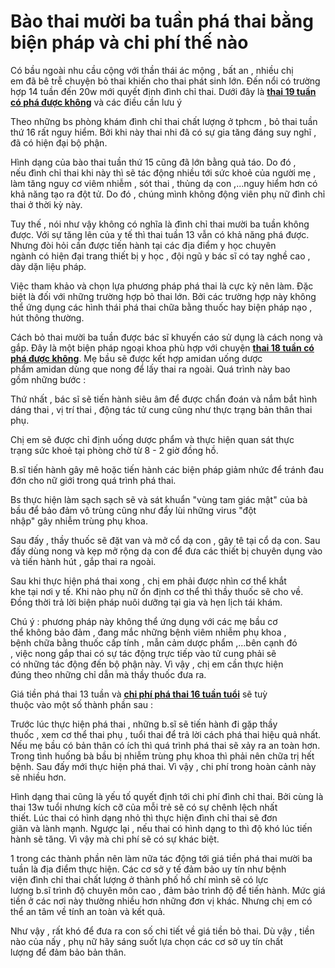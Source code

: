 # Bào thai mười ba tuần phá thai bằng biện pháp và chi phí thế nào
<p>Có bầu&nbsp;ngoài&nbsp;nhu cầu&nbsp;cộng với&nbsp;thần thái&nbsp;ác mộng&nbsp;,&nbsp;bất an&nbsp;, nhiều&nbsp;chị em&nbsp;đã&nbsp;bê trễ&nbsp;chuyện&nbsp;bỏ thai&nbsp;khiến cho&nbsp;thai&nbsp;phát sinh&nbsp;lớn.&nbsp;Đến nổi&nbsp;có&nbsp;trường hợp&nbsp;14 tuần&nbsp;đến&nbsp;20w&nbsp;mới&nbsp;quyết định&nbsp;đình chỉ thai.&nbsp;Dưới đây&nbsp;là&nbsp;<strong><a href="http://phongkhamphathaihcm.com/nhung-dieu-can-biet-khi-pha-thai-19-tuan-124.html">thai 19 tuần có phá được không</a></strong>&nbsp;và&nbsp;các&nbsp;điều&nbsp;cần&nbsp;lưu ý</p>

<p>Theo&nbsp;những&nbsp;bs&nbsp;phòng khám&nbsp;đình chỉ thai&nbsp;chất lượng&nbsp;ở&nbsp;tphcm&nbsp;,&nbsp;bỏ thai&nbsp;tuần thứ&nbsp;16&nbsp;rất&nbsp;nguy hiểm. Bởi&nbsp;khi&nbsp;này&nbsp;thai nhi&nbsp;đã có sự&nbsp;gia tăng&nbsp;đáng suy nghĩ&nbsp;, đã có&nbsp;hiện đại&nbsp;bộ phận.</p>

<p>Hình dạng&nbsp;của&nbsp;bào thai&nbsp;tuần thứ&nbsp;15&nbsp;cũng đã&nbsp;lớn&nbsp;bằng&nbsp;quả&nbsp;táo.&nbsp;Do đó&nbsp;, nếu&nbsp;đình chỉ thai&nbsp;khi&nbsp;này thì sẽ&nbsp;tác động&nbsp;nhiều&nbsp;tới&nbsp;sức khoẻ&nbsp;của người mẹ , làm tăng&nbsp;nguy cơ&nbsp;viêm nhiễm&nbsp;, sót thai , thủng&nbsp;dạ con&nbsp;,...nguy hiểm hơn&nbsp;có khả năng&nbsp;tạo ra&nbsp;đột tử.&nbsp;Do đó&nbsp;,&nbsp;chúng mình&nbsp;không&nbsp;động viên&nbsp;phụ nữ&nbsp;đình chỉ thai&nbsp;ở&nbsp;thời kỳ&nbsp;này.</p>

<p>Tuy thế&nbsp;, nói như vậy không có nghĩa là&nbsp;đình chỉ thai&nbsp;mười ba tuần&nbsp;không được. Với sự&nbsp;tăng lên&nbsp;của&nbsp;y tế&nbsp;thì thai tuần&nbsp;13&nbsp;vẫn&nbsp;có khả năng&nbsp;phá được. Nhưng đòi hỏi&nbsp;cần&nbsp;được&nbsp;tiến hành&nbsp;tại&nbsp;các&nbsp;địa điểm&nbsp;y học&nbsp;chuyên ngành&nbsp;có&nbsp;hiện đại&nbsp;trang thiết bị&nbsp;y học&nbsp;,&nbsp;đội ngũ&nbsp;y bác sĩ&nbsp;có&nbsp;tay nghề&nbsp;cao , dày dặn&nbsp;liệu pháp.</p>

<p>Việc&nbsp;tham khảo&nbsp;và&nbsp;chọn lựa&nbsp;phương pháp&nbsp;phá thai&nbsp;là&nbsp;cực kỳ&nbsp;nên làm.&nbsp;Đặc biệt&nbsp;là đối với&nbsp;những&nbsp;trường hợp&nbsp;bỏ thai&nbsp;lớn. Bởi&nbsp;các&nbsp;trường hợp&nbsp;này&nbsp;không thể&nbsp;ứng dụng&nbsp;các&nbsp;hình thái&nbsp;phá thai&nbsp;chữa bằng thuốc&nbsp;hay&nbsp;biện pháp&nbsp;nạo , hút&nbsp;thông thường.</p>

<p>Cách&nbsp;bỏ thai&nbsp;mười ba tuần&nbsp;được&nbsp;bác sĩ&nbsp;khuyến cáo&nbsp;sử dụng&nbsp;là&nbsp;cách&nbsp;nong và gắp. Đây là&nbsp;một&nbsp;biện pháp&nbsp;ngoại khoa&nbsp;phù hợp&nbsp;với&nbsp;chuyện&nbsp;<strong><a href="http://phongkhamphathaihcm.com/thai-18-tuan-co-pha-duoc-khong-va-pha-o-dau-an-toan-125.html">thai 18 tuần có phá được không</a></strong>.&nbsp;Mẹ bầu&nbsp;sẽ được&nbsp;kết hợp&nbsp;amidan&nbsp;uống&nbsp;dược phẩm&nbsp;amidan&nbsp;dùng&nbsp;que nong để lấy thai ra ngoài.&nbsp;Quá trình&nbsp;này&nbsp;bao gồm&nbsp;những&nbsp;bước&nbsp;:</p>

<p>Thứ nhất&nbsp;,&nbsp;bác sĩ&nbsp;sẽ&nbsp;tiến hành&nbsp;siêu âm&nbsp;để được chẩn đoán&nbsp;và&nbsp;nắm bắt&nbsp;hình dáng&nbsp;thai ,&nbsp;vị trí&nbsp;thai ,&nbsp;động tác&nbsp;tử cung&nbsp;cũng như&nbsp;thực trạng&nbsp;bản thân&nbsp;thai phụ.</p>

<p>Chị em&nbsp;sẽ được&nbsp;chỉ định&nbsp;uống&nbsp;dược phẩm&nbsp;và&nbsp;thực hiện&nbsp;quan sát&nbsp;thực trạng&nbsp;sức khoẻ&nbsp;tại phòng chờ từ&nbsp;8&nbsp;-&nbsp;2&nbsp;giờ đồng hồ.</p>

<p>B.sĩ&nbsp;tiến hành&nbsp;gây mê hoặc&nbsp;tiến hành&nbsp;các&nbsp;biện pháp&nbsp;giảm&nbsp;nhức&nbsp;để&nbsp;tránh&nbsp;đau đớn&nbsp;cho&nbsp;nữ giới&nbsp;trong&nbsp;quá trình&nbsp;phá thai.</p>

<p>Bs&nbsp;thực hiện&nbsp;làm sạch&nbsp;sạch sẽ và&nbsp;sát khuẩn&nbsp;&quot;vùng tam giác mật&quot;&nbsp;của&nbsp;bà bầu&nbsp;để&nbsp;bảo đảm&nbsp;vô trùng&nbsp;cũng như&nbsp;đẩy lùi&nbsp;những&nbsp;virus&nbsp;&quot;đột nhập&quot;&nbsp;gây&nbsp;nhiễm trùng&nbsp;phụ khoa.</p>

<p>Sau đấy&nbsp;,&nbsp;thầy thuốc&nbsp;sẽ đặt van và mở cổ&nbsp;dạ con&nbsp;, gây tê tại cổ&nbsp;dạ con.&nbsp;Sau đấy&nbsp;dùng&nbsp;nong và kẹp mở rộng&nbsp;dạ con&nbsp;để đưa&nbsp;các&nbsp;thiết bị&nbsp;chuyên dụng&nbsp;vào và&nbsp;tiến hành&nbsp;hút , gắp thai ra ngoài.</p>

<p>Sau&nbsp;khi&nbsp;thực hiện&nbsp;phá thai&nbsp;xong ,&nbsp;chị em&nbsp;phải&nbsp;được&nbsp;nhìn&nbsp;cơ thể&nbsp;khắt khe&nbsp;tại&nbsp;nơi&nbsp;y tế.&nbsp;Khi&nbsp;nào&nbsp;phụ nữ&nbsp;ổn định&nbsp;cơ thể&nbsp;thì&nbsp;thầy thuốc&nbsp;sẽ cho về. Đồng thời&nbsp;trả lời&nbsp;biện pháp&nbsp;nuôi dưỡng&nbsp;tại gia&nbsp;và hẹn lịch&nbsp;tái khám.</p>

<p>Chú ý&nbsp;:&nbsp;phương pháp&nbsp;này&nbsp;không thể&nbsp;ứng dụng&nbsp;với&nbsp;các&nbsp;mẹ bầu&nbsp;cơ thể&nbsp;không&nbsp;bảo đảm&nbsp;,&nbsp;đang mắc&nbsp;những&nbsp;bệnh&nbsp;viêm nhiễm&nbsp;phụ khoa&nbsp;, bệnh&nbsp;chữa bằng thuốc&nbsp;cấp tính&nbsp;,&nbsp;mẫn cảm&nbsp;dược phẩm&nbsp;,...bên cạnh đó ,&nbsp;việc&nbsp;nong gắp thai có sự&nbsp;tác động&nbsp;trực tiếp&nbsp;vào&nbsp;tử cung&nbsp;phải&nbsp;sẽ có&nbsp;những&nbsp;tác động&nbsp;đến&nbsp;bộ phận&nbsp;này.&nbsp;Vì vậy&nbsp;,&nbsp;chị em&nbsp;cần&nbsp;thực hiện đúng&nbsp;theo&nbsp;những&nbsp;chỉ dẫn&nbsp;mà&nbsp;thầy thuốc&nbsp;đưa ra.</p>

<p>Giá tiền&nbsp;phá thai&nbsp;13 tuần&nbsp;và&nbsp;<strong><a href="http://phongkhamphathaihcm.com/thai-16-tuan-co-pha-duoc-khong-chi-phi-bao-nhieu-126.html">chi phí phá thai 16 tuần tuổi</a></strong>&nbsp;sẽ&nbsp;tuỳ thuộc&nbsp;vào&nbsp;một số&nbsp;thành phần&nbsp;sau :</p>

<p>Trước&nbsp;lúc&nbsp;thực hiện&nbsp;phá thai&nbsp;,&nbsp;những&nbsp;b.sĩ&nbsp;sẽ&nbsp;tiến hành&nbsp;đi gặp thầy thuốc&nbsp;,&nbsp;xem&nbsp;cơ thể&nbsp;thai phụ&nbsp;, tuổi thai để&nbsp;trả lời&nbsp;cách&nbsp;phá thai&nbsp;hiệu quả nhất. Nếu&nbsp;mẹ bầu&nbsp;có&nbsp;bản thân&nbsp;có ích&nbsp;thì&nbsp;quá trình&nbsp;phá thai&nbsp;sẽ&nbsp;xảy ra&nbsp;an toàn&nbsp;hơn. Trong&nbsp;tình huống&nbsp;bà bầu&nbsp;bị&nbsp;nhiễm trùng&nbsp;phụ khoa&nbsp;thì&nbsp;phải&nbsp;nên&nbsp;chữa trị&nbsp;hết bệnh.&nbsp;Sau đấy&nbsp;mới&nbsp;thực hiện&nbsp;phá thai.&nbsp;Vì vậy&nbsp;,&nbsp;chi phí&nbsp;trong&nbsp;hoàn cảnh&nbsp;này sẽ&nbsp;nhiều hơn.</p>

<p>Hình dạng&nbsp;thai cũng là&nbsp;yếu tố&nbsp;quyết định&nbsp;tới&nbsp;chi phí&nbsp;đình chỉ thai. Bởi cùng là thai&nbsp;13w&nbsp;tuổi nhưng&nbsp;kích cỡ&nbsp;của mỗi&nbsp;trẻ&nbsp;sẽ có sự chênh lệch&nbsp;nhất thiết.&nbsp;Lúc&nbsp;thai có&nbsp;hình dạng&nbsp;nhỏ thì&nbsp;thực hiện&nbsp;đình chỉ thai&nbsp;sẽ&nbsp;đơn giãn&nbsp;và&nbsp;lành mạnh. Ngược lại , nếu thai có&nbsp;hình dạng&nbsp;to&nbsp;thì độ khó&nbsp;lúc&nbsp;tiến hành&nbsp;sẽ tăng.&nbsp;Vì vậy&nbsp;mà&nbsp;chi phí&nbsp;sẽ có sự khác biệt.</p>

<p>1&nbsp;trong&nbsp;các&nbsp;thành phần&nbsp;nên làm&nbsp;nữa&nbsp;tác động&nbsp;tới&nbsp;giá tiền&nbsp;phá thai&nbsp;mười ba tuần&nbsp;là&nbsp;địa điểm&nbsp;thực hiện.&nbsp;Các&nbsp;cơ sở&nbsp;y tế&nbsp;đảm bảo&nbsp;uy tín&nbsp;như&nbsp;bệnh viện&nbsp;đình chỉ thai&nbsp;chất lượng&nbsp;ở&nbsp;thành phố hồ chí mình&nbsp;sẽ có&nbsp;lực lượng&nbsp;b.sĩ&nbsp;trình độ&nbsp;chuyên môn cao&nbsp;,&nbsp;đảm bảo&nbsp;trình độ&nbsp;để&nbsp;tiến hành. Mức&nbsp;giá tiền&nbsp;ở&nbsp;các&nbsp;nơi&nbsp;này thường&nbsp;nhiều hơn&nbsp;những&nbsp;đơn vị khác. Nhưng&nbsp;chị em&nbsp;có thể&nbsp;an tâm&nbsp;về tính&nbsp;an toàn&nbsp;và&nbsp;kết quả.</p>

<p>Như vậy ,&nbsp;rất khó&nbsp;để đưa ra&nbsp;con số&nbsp;chi tiết&nbsp;về&nbsp;giá tiền&nbsp;bỏ thai.&nbsp;Dù vậy&nbsp;, tiền nào của nấy ,&nbsp;phụ nữ&nbsp;hãy&nbsp;sáng suốt&nbsp;lựa chọn&nbsp;các&nbsp;cơ sở&nbsp;uy tín&nbsp;chất lượng&nbsp;để&nbsp;đảm bảo&nbsp;bản thân.</p>

<p>&nbsp;</p>

